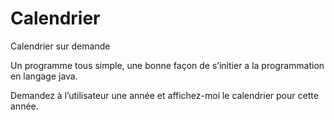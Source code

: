 # Calendrier
Calendrier sur demande

Un programme tous simple, une bonne façon de s’initier a la programmation en langage java.

Demandez à l’utilisateur une année et affichez-moi le calendrier pour cette année.

